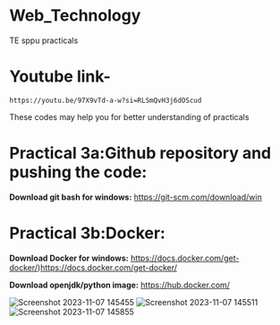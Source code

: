 # Web_Technology
TE sppu practicals
# Youtube link-
    https://youtu.be/97X9vTd-a-w?si=RLSmQvH3j6dOScud
These codes may help you for better understanding of practicals
# Practical 3a:Github repository and pushing the code:
 
   **Download git bash for windows:** 
        https://git-scm.com/download/win
        
# Practical 3b:Docker:
 
**Download Docker for windows:** 
            https://docs.docker.com/get-docker/)https://docs.docker.com/get-docker/
            
**Download openjdk/python image:**
                https://hub.docker.com/
            
![Screenshot 2023-11-07 145455](https://github.com/Passion05/Web_Technology/assets/150083677/677fb125-8d46-42b4-9c15-05fb97b27e60)
![Screenshot 2023-11-07 145511](https://github.com/Passion05/Web_Technology/assets/150083677/f67ae8aa-fa96-4a91-93d5-7bbf485b0c57)
![Screenshot 2023-11-07 145855](https://github.com/Passion05/Web_Technology/assets/150083677/388e5991-7824-4e3b-ab68-7a90175f139b)
